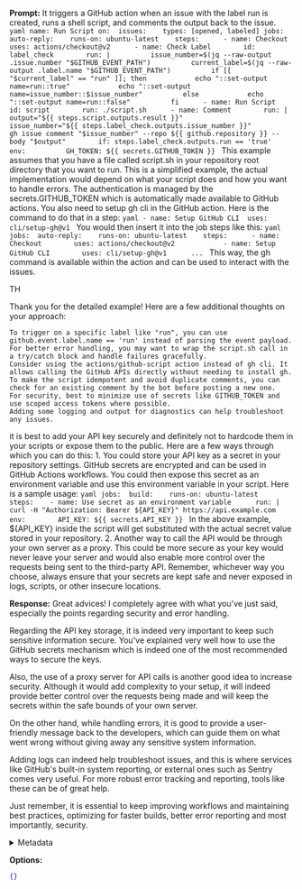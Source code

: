 **Prompt:**
It triggers a GitHub action when an issue with the label run is created, runs a shell script, and comments the output back to the issue.  ```yaml name: Run Script on:  issues:    types: [opened, labeled] jobs:  auto-reply:    runs-on: ubuntu-latest    steps:      - name: Checkout        uses: actions/checkout@v2      - name: Check Label        id: label_check        run: |          issue_number=$(jq --raw-output .issue.number "$GITHUB_EVENT_PATH")          current_label=$(jq --raw-output .label.name "$GITHUB_EVENT_PATH")          if [[ "$current_label" == "run" ]]; then            echo "::set-output name=run::true"            echo "::set-output name=issue_number::$issue_number"          else            echo "::set-output name=run::false"          fi      - name: Run Script        id: script        run: ./script.sh      - name: Comment        run: |            output="${{ steps.script.outputs.result }}"            issue_number="${{ steps.label_check.outputs.issue_number }}"            gh issue comment "$issue_number" --repo ${{ github.repository }} --body "$output"        if: steps.label_check.outputs.run == 'true'        env:          GH_TOKEN: ${{ secrets.GITHUB_TOKEN }} ``` This example assumes that you have a file called script.sh in your repository root directory that you want to run. This is a simplified example, the actual implementation would depend on what your script does and how you want to handle errors.  The authentication is managed by the secrets.GITHUB_TOKEN which is automatically made available to GitHub actions.  You also need to setup gh cli in the GitHub action. Here is the command to do that in a step: ```yaml - name: Setup GitHub CLI  uses: cli/setup-gh@v1 ```  You would then insert it into the job steps like this: ```yaml jobs:  auto-reply:    runs-on: ubuntu-latest    steps:      - name: Checkout        uses: actions/checkout@v2            - name: Setup GitHub CLI        uses: cli/setup-gh@v1      ... ``` This way, the gh command is available within the action and can be used to interact with the issues.

TH

Thank you for the detailed example! Here are a few additional thoughts on your approach:

    To trigger on a specific label like "run", you can use github.event.label.name == 'run' instead of parsing the event payload.
    For better error handling, you may want to wrap the script.sh call in a try/catch block and handle failures gracefully.
    Consider using the actions/github-script action instead of gh cli. It allows calling the GitHub APIs directly without needing to install gh.
    To make the script idempotent and avoid duplicate comments, you can check for an existing comment by the bot before posting a new one.
    For security, best to minimize use of secrets like GITHUB_TOKEN and use scoped access tokens where possible.
    Adding some logging and output for diagnostics can help troubleshoot any issues.

it is best to add your API key securely and definitely not to hardcode them in your scripts or expose them to the public.  Here are a few ways through which you can do this: 1. You could store your API key as a secret in your repository settings. GitHub secrets are encrypted and can be used in GitHub Actions workflows. You could then expose this secret as an environment variable and use this environment variable in your script. Here is a sample usage: ```yaml jobs:  build:    runs-on: ubuntu-latest    steps:    - name: Use secret as an environment variable      run: |        curl -H "Authorization: Bearer ${API_KEY}" https://api.example.com      env:        API_KEY: ${{ secrets.API_KEY }} ``` In the above example, ${API_KEY} inside the script will get substituted with the actual secret value stored in your repository. 2. Another way to call the API would be through your own server as a proxy. This could be more secure as your key would never leave your server and would also enable more control over the requests being sent to the third-party API. Remember, whichever way you choose, always ensure that your secrets are kept safe and never exposed in logs, scripts, or other insecure locations.

**Response:**
Great advices! I completely agree with what you've just said, especially the points regarding security and error handling. 

Regarding the API key storage, it is indeed very important to keep such sensitive information secure. You've explained very well how to use the GitHub secrets mechanism which is indeed one of the most recommended ways to secure the keys. 

Also, the use of a proxy server for API calls is another good idea to increase security. Although it would add complexity to your setup, it will indeed provide better control over the requests being made and will keep the secrets within the safe bounds of your own server.

On the other hand, while handling errors, it is good to provide a user-friendly message back to the developers, which can guide them on what went wrong without giving away any sensitive system information.

Adding logs can indeed help troubleshoot issues, and this is where services like GitHub's built-in system reporting, or external ones such as Sentry comes very useful. For more robust error tracking and reporting, tools like these can be of great help.

Just remember, it is essential to keep improving workflows and maintaining best practices, optimizing for faster builds, better error reporting and most importantly, security.

<details><summary>Metadata</summary>

- Duration: 27644 ms
- Datetime: 2023-09-06T15:48:22.131843
- Model: gpt-4-0613

</details>

**Options:**
```json
{}
```

